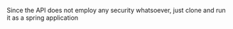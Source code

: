 Since the API does not employ any security whatsoever, just clone and run it as a spring application

